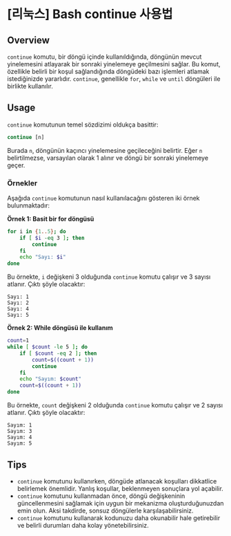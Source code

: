 # [리눅스] Bash continue 사용법

## Overview
`continue` komutu, bir döngü içinde kullanıldığında, döngünün mevcut yinelemesini atlayarak bir sonraki yinelemeye geçilmesini sağlar. Bu komut, özellikle belirli bir koşul sağlandığında döngüdeki bazı işlemleri atlamak istediğinizde yararlıdır. `continue`, genellikle `for`, `while` ve `until` döngüleri ile birlikte kullanılır.

## Usage
`continue` komutunun temel sözdizimi oldukça basittir:

```bash
continue [n]
```

Burada `n`, döngünün kaçıncı yinelemesine geçileceğini belirtir. Eğer `n` belirtilmezse, varsayılan olarak 1 alınır ve döngü bir sonraki yinelemeye geçer.

### Örnekler
Aşağıda `continue` komutunun nasıl kullanılacağını gösteren iki örnek bulunmaktadır:

**Örnek 1: Basit bir for döngüsü**
```bash
for i in {1..5}; do
    if [ $i -eq 3 ]; then
        continue
    fi
    echo "Sayı: $i"
done
```
Bu örnekte, `i` değişkeni 3 olduğunda `continue` komutu çalışır ve 3 sayısı atlanır. Çıktı şöyle olacaktır:
```
Sayı: 1
Sayı: 2
Sayı: 4
Sayı: 5
```

**Örnek 2: While döngüsü ile kullanım**
```bash
count=1
while [ $count -le 5 ]; do
    if [ $count -eq 2 ]; then
        count=$((count + 1))
        continue
    fi
    echo "Sayım: $count"
    count=$((count + 1))
done
```
Bu örnekte, `count` değişkeni 2 olduğunda `continue` komutu çalışır ve 2 sayısı atlanır. Çıktı şöyle olacaktır:
```
Sayım: 1
Sayım: 3
Sayım: 4
Sayım: 5
```

## Tips
- `continue` komutunu kullanırken, döngüde atlanacak koşulları dikkatlice belirlemek önemlidir. Yanlış koşullar, beklenmeyen sonuçlara yol açabilir.
- `continue` komutunu kullanmadan önce, döngü değişkeninin güncellenmesini sağlamak için uygun bir mekanizma oluşturduğunuzdan emin olun. Aksi takdirde, sonsuz döngülerle karşılaşabilirsiniz.
- `continue` komutunu kullanarak kodunuzu daha okunabilir hale getirebilir ve belirli durumları daha kolay yönetebilirsiniz.
